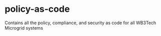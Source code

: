 # policy-as-code
Contains all the policy, compliance, and security as code for all WB3Tech Microgrid systems
